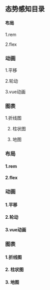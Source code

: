 ## 态势感知目录

#### 布局

1.rem

2.flex

### 动画

1.平移

2.轮动

3.vue动画

### 图表

1.折线图

2. 柱状图

3. 地图










### 布局

#### 1.rem

#### 2.flex

### 动画

#### 1.平移

#### 2.轮动

#### 3.vue动画

### 图表

#### 1.折线图

#### 2. 柱状图

#### 3. 地图
